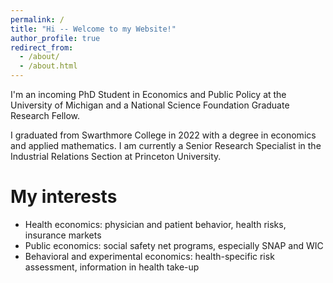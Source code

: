 ```yaml
---
permalink: /
title: "Hi -- Welcome to my Website!"
author_profile: true
redirect_from: 
  - /about/
  - /about.html
---
```


I'm an incoming PhD Student in Economics and Public Policy at the University of Michigan and a National Science Foundation Graduate Research Fellow.

I graduated from Swarthmore College in 2022 with a degree in economics and applied mathematics. I am currently a Senior Research Specialist in the Industrial Relations Section at Princeton University.

My interests
======
* Health economics: physician and patient behavior, health risks, insurance markets
* Public economics: social safety net programs, especially SNAP and WIC
* Behavioral and experimental economics: health-specific risk assessment, information in health take-up